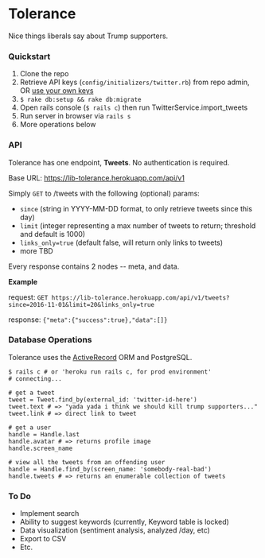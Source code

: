 # Tolerance
Nice things liberals say about Trump supporters.

### Quickstart

1. Clone the repo
2. Retrieve API keys (`config/initializers/twitter.rb`) from repo admin, OR [use your own keys](https://apps.twitter.com)
3. `$ rake db:setup && rake db:migrate`
4. Open rails console (`$ rails c`) then run TwitterService.import_tweets
5. Run server in browser via `rails s`
6. More operations below

### API

Tolerance has one endpoint, **Tweets**. No authentication is required.

Base URL: https://lib-tolerance.herokuapp.com/api/v1

Simply `GET` to /tweets with the following (optional) params:

* `since` (string in YYYY-MM-DD format, to only retrieve tweets since this day)
* `limit` (integer representing a max number of tweets to return; threshold and default is 1000)
* `links_only=true` (default false, will return only links to tweets)
* more TBD

Every response contains 2 nodes -- meta, and data.

**Example**

request:
`GET https://lib-tolerance.herokuapp.com/api/v1/tweets?since=2016-11-01&limit=20&links_only=true`

response: `{"meta":{"success":true},"data":[]}`

### Database Operations
Tolerance uses the [ActiveRecord](http://guides.rubyonrails.org/active_record_basics.html) ORM and PostgreSQL.

```
$ rails c # or 'heroku run rails c, for prod environment'
# connecting...

# get a tweet
tweet = Tweet.find_by(external_id: 'twitter-id-here')
tweet.text # => "yada yada i think we should kill trump supporters..."
tweet.link # => direct link to tweet

# get a user
handle = Handle.last
handle.avatar # => returns profile image
handle.screen_name

# view all the tweets from an offending user
handle = Handle.find_by(screen_name: 'somebody-real-bad')
handle.tweets # => returns an enumerable collection of tweets
```

### To Do

* Implement search
* Ability to suggest keywords (currently, Keyword table is locked)
* Data visualization (sentiment analysis, analyzed /day, etc)
* Export to CSV
* Etc.
